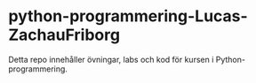 # python-programmering-Lucas-ZachauFriborg
Detta repo innehåller övningar, labs och kod för kursen i Python-programmering.
